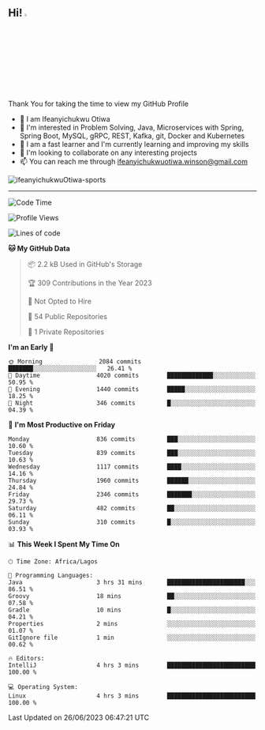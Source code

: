 <!-- BLOG-POST-LIST:START --><!-- BLOG-POST-LIST:END -->

## Hi! <img src="https://media.giphy.com/media/hvRJCLFzcasrR4ia7z/giphy.gif" width="4%"> 

Thank You for taking the time to view my GitHub Profile

- 👋 I am Ifeanyichukwu Otiwa
- 👀 I'm interested in Problem Solving, Java, Microservices with Spring, Spring Boot, MySQL, gRPC, REST, Kafka, git, Docker and Kubernetes
- 🌱 I am a fast learner and I'm currently learning and improving my skills
- 💞️ I'm looking to collaborate on any interesting projects
- 📫 You can reach me through ifeanyichukwuotiwa.winson@gmail.com

<p align="left" marginTop="10px"> <img src="https://komarev.com/ghpvc/?username=ifeanyichukwuOtiwa-sports&label=Profile%20views&color=0e75b6&style=for-the-badge" alt="ifeanyichukwuOtiwa-sports" /> </p>

***

<!--START_SECTION:waka-->
![Code Time](http://img.shields.io/badge/Code%20Time-1%2C451%20hrs%2045%20mins-blue)

![Profile Views](http://img.shields.io/badge/Profile%20Views-1-blue)

![Lines of code](https://img.shields.io/badge/From%20Hello%20World%20I%27ve%20Written-2.5%20million%20lines%20of%20code-blue)

**🐱 My GitHub Data** 

> 📦 2.2 kB Used in GitHub's Storage 
 > 
> 🏆 309 Contributions in the Year 2023
 > 
> 🚫 Not Opted to Hire
 > 
> 📜 54 Public Repositories 
 > 
> 🔑 1 Private Repositories 
 > 
**I'm an Early 🐤** 

```text
🌞 Morning                2084 commits        ███████░░░░░░░░░░░░░░░░░░   26.41 % 
🌆 Daytime                4020 commits        █████████████░░░░░░░░░░░░   50.95 % 
🌃 Evening                1440 commits        █████░░░░░░░░░░░░░░░░░░░░   18.25 % 
🌙 Night                  346 commits         █░░░░░░░░░░░░░░░░░░░░░░░░   04.39 % 
```
📅 **I'm Most Productive on Friday** 

```text
Monday                   836 commits         ███░░░░░░░░░░░░░░░░░░░░░░   10.60 % 
Tuesday                  839 commits         ███░░░░░░░░░░░░░░░░░░░░░░   10.63 % 
Wednesday                1117 commits        ████░░░░░░░░░░░░░░░░░░░░░   14.16 % 
Thursday                 1960 commits        ██████░░░░░░░░░░░░░░░░░░░   24.84 % 
Friday                   2346 commits        ███████░░░░░░░░░░░░░░░░░░   29.73 % 
Saturday                 482 commits         ██░░░░░░░░░░░░░░░░░░░░░░░   06.11 % 
Sunday                   310 commits         █░░░░░░░░░░░░░░░░░░░░░░░░   03.93 % 
```


📊 **This Week I Spent My Time On** 

```text
🕑︎ Time Zone: Africa/Lagos

💬 Programming Languages: 
Java                     3 hrs 31 mins       ██████████████████████░░░   86.51 % 
Groovy                   18 mins             ██░░░░░░░░░░░░░░░░░░░░░░░   07.58 % 
Gradle                   10 mins             █░░░░░░░░░░░░░░░░░░░░░░░░   04.21 % 
Properties               2 mins              ░░░░░░░░░░░░░░░░░░░░░░░░░   01.07 % 
GitIgnore file           1 min               ░░░░░░░░░░░░░░░░░░░░░░░░░   00.62 % 

🔥 Editors: 
IntelliJ                 4 hrs 3 mins        █████████████████████████   100.00 % 

💻 Operating System: 
Linux                    4 hrs 3 mins        █████████████████████████   100.00 % 
```


 Last Updated on 26/06/2023 06:47:21 UTC
<!--END_SECTION:waka-->

<!--
<p align="center">
![trophy](https://github-profile-trophy.vercel.app/?username=ifeanyichukwuOtiwa-sports&theme=onedark) (https://github.com/ryo-ma/github-profile-trophy)
</p>
-->

<!---
ifeanyi-otiwa/ifeanyi-otiwa is a ✨ special ✨ repository because its `README.md` (this file) appears on your GitHub profile.
You can click the Preview link to take a look at your changes.
--->

